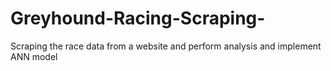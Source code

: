 # Greyhound-Racing-Scraping-

Scraping the race data from a website and perform analysis and implement ANN model
